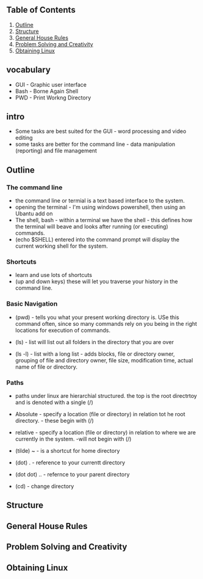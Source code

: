 
## Table of Contents
1. [Outline](#Outline)
1. [Structure](#Structure)
1. [General House Rules](#General-House-Rules)
1. [Problem Solving and Creativity](#Problem-Solving-and-Creativity)
1. [Obtaining Linux](#Obtaining-Linux)

## vocabulary
- GUI - Graphic user interface
- Bash - Borne Again Shell
- PWD - Print Workng Directory


## intro
- Some tasks are best suited for the GUI - word processing and video editing
- some tasks are better for the command line - data manipulation (reporting) and file management

## Outline
### The command line
- the command line or termial is a text based interface to the system.
- opening the terminal - I'm using windows powershell, then using an Ubantu add on
- The shell, bash - within a terminal we have the shell - this defines how the terminal will beave and looks after running (or executing) commands.
- (echo $SHELL) entered into the command prompt will display the current working shell for the system.

### Shortcuts
- learn and use lots of shortcuts
- (up and down keys) these will let you traverse your history in the command line.

### Basic Navigation
- (pwd) - tells you what your present working directory is. USe this command often, since so many commands rely on you being in the right locations for execution of commands.

- (ls) - list will list out all folders in the directory that you are over
- (ls -l) - list with a long list - adds blocks, file or directory owner, grouping of file and directory owner, file size, modification time, actual name of file or directory.

### Paths
- paths under linux are hierarchial structured.  the top is the root directrtoy and is denoted with a single (/)
- Absolute - specify a location (file or directory) in relation tot he root directory. - these begin with (/)
- relative - specify a location (file or directory) in relation to where we are currently in the system. -will not begin with (/)
- (tilde) ~ - is a shortcut for home directory
- (dot) . - reference to your currentt directory
- (dot dot) .. - refernce to your parent directory

- (cd) - change directory
## Structure


## General House Rules


## Problem Solving and Creativity


## Obtaining Linux


